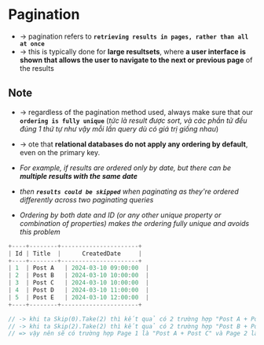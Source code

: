 
# Pagination
* -> pagination refers to **`retrieving results in pages, rather than all at once`**
* -> this is typically done for **large resultsets**, where **a user interface is shown that allows the user to navigate to the next or previous page** of the results

## Note
* -> regardless of the pagination method used, always make sure that our **`ordering is fully unique`** (_tức là result được sort, và các phần tử đều đúng 1 thứ tự như vậy mỗi lần query dù có giá trị giống nhau_)
* -> ote that **relational databases do not apply any ordering by default**, even on the primary key.

* _For example, if results are ordered only by date, but there can be **multiple results with the same date**_
* _then **`results could be skipped`** when paginating as they're ordered differently across two paginating queries_
* _Ordering by both date and ID (or any other unique property or combination of properties) makes the ordering fully unique and avoids this problem_

```cs
+----+--------+----------------------+
| Id | Title  |      CreatedDate     |
+----+--------+----------------------+
| 1	 | Post A	| 2024-03-10 09:00:00  |
| 2	 | Post B	| 2024-03-10 10:00:00  |
| 3	 | Post C	| 2024-03-10 10:00:00  |
| 4	 | Post D	| 2024-03-10 11:00:00  |
| 5	 | Post E	| 2024-03-10 12:00:00  |
+----+--------+----------------------+

// -> khi ta Skip(0).Take(2) thì kết quả có 2 trường hợp "Post A + Post B" hoặc "Post A + Post C" 
// -> khi ta Skip(2).Take(2) thì kết quả có 2 trường hợp "Post B + Post D" hoặc "Post C + Post D"
// => vậy nên sẽ có trường hợp Page 1 là "Post A + Post C" và Page 2 là "Post C + Post D"; tức Post B bị skip còn Post C bị duplicate
```
